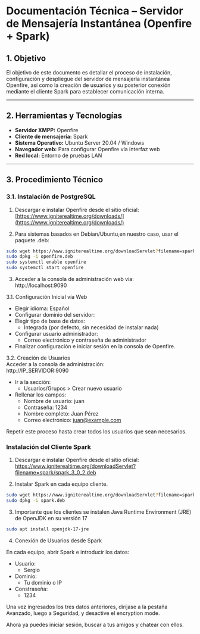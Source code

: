 # Documentación Técnica – Servidor de Mensajería Instantánea (Openfire + Spark)

## 1. Objetivo

El objetivo de este documento es detallar el proceso de instalación, configuración y despliegue del servidor de mensajería instantánea Openfire, así como la creación de usuarios y su posterior conexión mediante el cliente Spark para establecer comunicación interna.

---

## 2. Herramientas y Tecnologías
- **Servidor XMPP:** Openfire
- **Cliente de mensajería:** Spark
- **Sistema Operativo:** Ubuntu Server 20.04 / Windows
- **Navegador web:** Para configurar Openfire vía interfaz web
- **Red local:** Entorno de pruebas LAN

---

## 3. Procedimiento Técnico

### 3.1. Instalación de PostgreSQL

1. Descargar e instalar Openfire desde el sitio oficial: <br>
    [https://www.igniterealtime.org/downloads/](https://www.igniterealtime.org/downloads/)


2. Para sistemas basados en Debian/Ubuntu,en nuestro caso, usar el paquete .deb:

```bash
sudo wget https://www.igniterealtime.org/downloadServlet?filename=spark/spark_3_0_2.deb -O openfire.deb
sudo dpkg -i openfire.deb
sudo systemctl enable openfire
sudo systemctl start openfire
```

3. Acceder a la consola de administración web via: <br>
http://localhost:9090

3.1. Configuración Inicial vía Web
   - Elegir idioma: Español
   - Configurar dominio del servidor:
   - Elegir tipo de base de datos:
     - Integrada (por defecto, sin necesidad de instalar nada)
   - Configurar usuario administrador:
     - Correo electrónico y contraseña de administrador
   - Finalizar configuración e iniciar sesión en la consola de Openfire.

3.2. Creación de Usuarios <br>
Acceder a la consola de administración: <br>
http://IP_SERVIDOR:9090
   - Ir a la sección:
     - Usuarios/Grupos > Crear nuevo usuario
   - Rellenar los campos:
     - Nombre de usuario: juan
     - Contraseña: 1234
     - Nombre completo: Juan Pérez
     - Correo electrónico: juan@example.com

Repetir este proceso hasta crear todos los usuarios que sean necesarios.

### Instalación del Cliente Spark
1. Descargar e instalar Openfire desde el sitio oficial: <br>
https://www.igniterealtime.org/downloadServlet?filename=spark/spark_3_0_2.deb


2. Instalar Spark en cada equipo cliente.
```bash
sudo wget https://www.igniterealtime.org/downloadServlet?filename=spark/spark_3_0_2.deb -O spark.deb
sudo dpkg -i spark.deb
```

3. Importante que los clientes se instalen Java Runtime Environment (JRE) de OpenJDK en su versión 17
```bash
sudo apt install openjdk-17-jre
```

4. Conexión de Usuarios desde Spark 

En cada equipo, abrir Spark e introducir los datos:
- Usuario:
  - Sergio
- Dominio:
  - Tu dominio o IP
- Constraseña:
  - 1234

Una vez ingresados los tres datos anteriores, diríjase a la pestaña Avanzado, luego a Seguridad, y desactive el encryption mode.

Ahora ya puedes iniciar sesión, buscar a tus amigos y chatear con ellos.


